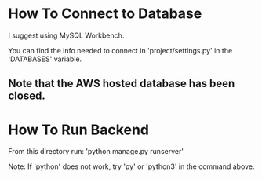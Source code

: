 # How To Connect to Database

I suggest using MySQL Workbench.

You can find the info needed to connect in 'project/settings.py' in the 'DATABASES' variable.

## Note that the AWS hosted database has been closed.

# How To Run Backend

From this directory run: 'python manage.py runserver'

Note: If 'python' does not work, try 'py' or 'python3' in the command above.
